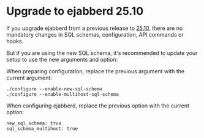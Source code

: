 # Upgrade to ejabberd 25.10

If you upgrade ejabberd from a previous release to [25.10](../../archive/25.10/index.md),
there are no mandatory changes in SQL schemas, configuration, API commands or hooks.

But if you are using the new SQL schema, it's recommended to update your setup
to use the new arguments and option:

When preparing configuration, replace the previous argument with the current argument:

```
./configure --enable-new-sql-schema
./configure --enable-multihost-sql-schema
```

When configuring ejabberd, replace the previous option with the current option:

```
new_sql_schema: true
sql_schema_multihost: true
```
